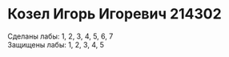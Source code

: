 #  Козел Игорь Игоревич 214302
Сделаны лабы: 1, 2, 3, 4, 5, 6, 7<br/>
Защищены лабы: 1, 2, 3, 4, 5<br/>

